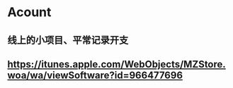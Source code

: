 #  Acount
## 线上的小项目、平常记录开支
## https://itunes.apple.com/WebObjects/MZStore.woa/wa/viewSoftware?id=966477696
